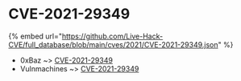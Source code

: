 # CVE-2021-29349
{% embed url="https://github.com/Live-Hack-CVE/full_database/blob/main/cves/2021/CVE-2021-29349.json" %}

* 0xBaz ~> [CVE-2021-29349](https://www.alice-snow.ru/2021/database/cve-2021-29349/cve-2021-29349-0xbaz)
* Vulnmachines ~> [CVE-2021-29349](https://www.alice-snow.ru/2021/database/cve-2021-29349/cve-2021-29349-vulnmachines)